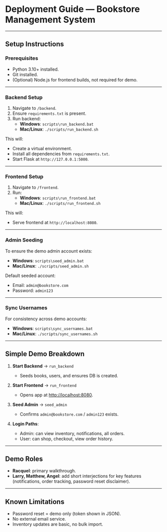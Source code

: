 # Deployment Guide — Bookstore Management System

---

## Setup Instructions

### Prerequisites
- Python 3.10+ installed.
- Git installed.
- (Optional) Node.js for frontend builds, not required for demo.

---

### Backend Setup
1. Navigate to `/backend`.
2. Ensure `requirements.txt` is present.
3. Run backend:
   - **Windows**: `scripts\run_backend.bat`
   - **Mac/Linux**: `./scripts/run_backend.sh`

This will:
- Create a virtual environment.
- Install all dependencies from `requirements.txt`.
- Start Flask at `http://127.0.0.1:5000`.

---

### Frontend Setup
1. Navigate to `/frontend`.
2. Run:
   - **Windows**: `scripts\run_frontend.bat`
   - **Mac/Linux**: `./scripts/run_frontend.sh`

This will:
- Serve frontend at `http://localhost:8080`.

---

### Admin Seeding
To ensure the demo admin account exists:
- **Windows**: `scripts\seed_admin.bat`
- **Mac/Linux**: `./scripts/seed_admin.sh`

Default seeded account:
- Email: `admin@bookstore.com`
- Password: `admin123`

---

### Sync Usernames
For consistency across demo accounts:
- **Windows**: `scripts\sync_usernames.bat`
- **Mac/Linux**: `./scripts/sync_usernames.sh`

---

## Simple Demo Breakdown
1. **Start Backend** → `run_backend`  
   - Seeds books, users, and ensures DB is created.  

2. **Start Frontend** → `run_frontend`  
   - Opens app at [http://localhost:8080](http://localhost:8080).  

3. **Seed Admin** → `seed_admin`  
   - Confirms `admin@bookstore.com` / `admin123` exists.  

4. **Login Paths**:  
   - Admin: can view inventory, notifications, all orders.  
   - User: can shop, checkout, view order history.  

---

## Demo Roles
- **Racquel**: primary walkthrough.  
- **Larry, Matthew, Angel**: add short interjections for key features (notifications, order tracking, password reset disclaimer).  

---

## Known Limitations
- Password reset = demo only (token shown in JSON).  
- No external email service.  
- Inventory updates are basic, no bulk import.
